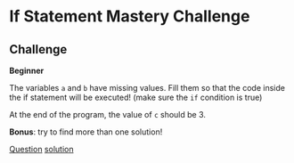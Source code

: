 # If Statement Mastery Challenge

## Challenge

**Beginner**

The variables `a` and `b` have missing values. Fill them so that the code inside the if statement will be executed! (make sure the `if` condition is true)

At the end of the program, the value of `c` should be 3.

**Bonus**: try to find more than one solution!  

[Question](q.py) [solution](solution.py)